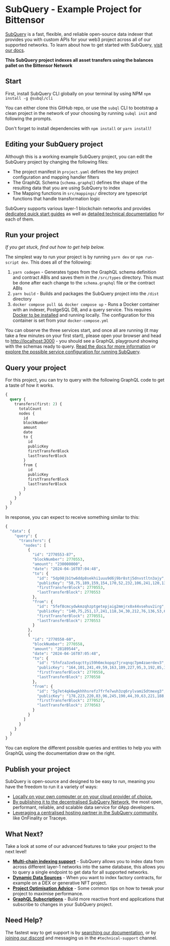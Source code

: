 # SubQuery - Example Project for Bittensor

[SubQuery](https://subquery.network) is a fast, flexible, and reliable open-source data indexer that provides you with custom APIs for your web3 project across all of our supported networks. To learn about how to get started with SubQuery, [visit our docs](https://academy.subquery.network).

**This SubQuery project indexes all asset transfers using the balances pallet on the Bittensor Network**

## Start

First, install SubQuery CLI globally on your terminal by using NPM `npm install -g @subql/cli`

You can either clone this GitHub repo, or use the `subql` CLI to bootstrap a clean project in the network of your choosing by running `subql init` and following the prompts.

Don't forget to install dependencies with `npm install` or `yarn install`!

## Editing your SubQuery project

Although this is a working example SubQuery project, you can edit the SubQuery project by changing the following files:

- The project manifest in `project.yaml` defines the key project configuration and mapping handler filters
- The GraphQL Schema (`schema.graphql`) defines the shape of the resulting data that you are using SubQuery to index
- The Mapping functions in `src/mappings/` directory are typescript functions that handle transformation logic

SubQuery supports various layer-1 blockchain networks and provides [dedicated quick start guides](https://academy.subquery.network/quickstart/quickstart.html) as well as [detailed technical documentation](https://academy.subquery.network/build/introduction.html) for each of them.

## Run your project

_If you get stuck, find out how to get help below._

The simplest way to run your project is by running `yarn dev` or `npm run-script dev`. This does all of the following:

1.  `yarn codegen` - Generates types from the GraphQL schema definition and contract ABIs and saves them in the `/src/types` directory. This must be done after each change to the `schema.graphql` file or the contract ABIs
2.  `yarn build` - Builds and packages the SubQuery project into the `/dist` directory
3.  `docker compose pull && docker compose up` - Runs a Docker container with an indexer, PostgeSQL DB, and a query service. This requires [Docker to be installed](https://docs.docker.com/engine/install) and running locally. The configuration for this container is set from your `docker-compose.yml`

You can observe the three services start, and once all are running (it may take a few minutes on your first start), please open your browser and head to [http://localhost:3000](http://localhost:3000) - you should see a GraphQL playground showing with the schemas ready to query. [Read the docs for more information](https://academy.subquery.network/run_publish/run.html) or [explore the possible service configuration for running SubQuery](https://academy.subquery.network/run_publish/references.html).

## Query your project

For this project, you can try to query with the following GraphQL code to get a taste of how it works.

```graphql
{
  query {
    transfers(first: 2) {
      totalCount
      nodes {
        id
        blockNumber
        amount
        date
        to {
          id
          publicKey
          firstTransferBlock
          lastTransferBlock
        }
        from {
          id
          publicKey
          firstTransferBlock
          lastTransferBlock
        }
      }
    }
  }
}
```

In response, you can expect to receive something similar to this:

```graphql
{
  "data": {
    "query": {
      "transfers": {
        "nodes": [
          {
            "id": "2770553-87",
            "blockNumber": 2770553,
            "amount": "230000000",
            "date": "2024-04-16T07:04:48",
            "to": {
              "id": "5dp98jb1tw6ddp8sekhi1uuu9d6j9br8stj5dnvstltn3ajy",
              "publicKey": "58,75,189,159,154,170,52,232,106,241,120,137,73,234,30,253,40,177,17,163,14,180,158,208,222,88,27,230,212,238,238,99",
              "firstTransferBlock": 2770553,
              "lastTransferBlock": 2770553
            },
            "from": {
              "id": "5fef8cmcydwkmzqhzptgetepjaig2mmjrx8x44vsehuv2irg",
              "publicKey": "140,75,251,17,241,118,34,30,212,76,136,53,67,118,233,61,14,174,245,211,248,65,30,193,196,197,212,241,164,224,194,57",
              "firstTransferBlock": 2770551,
              "lastTransferBlock": 2770553
            }
          },
          {
            "id": "2770558-60",
            "blockNumber": 2770558,
            "amount": "28189544",
            "date": "2024-04-16T07:05:48",
            "to": {
              "id": "5fnfza3ze5sqcttyi59h6mckopqz7jrxqnqc7pm4zaerdev3",
              "publicKey": "164,101,241,49,59,163,109,227,95,3,192,85,195,124,241,65,72,61,124,59,44,188,26,255,68,21,130,141,7,46,210,4",
              "firstTransferBlock": 2770558,
              "lastTransferBlock": 2770558
            },
            "from": {
              "id": "5g7et4qk6wgkhhhsrefz7frfe7wuh3zq6rylvami5dtmexg3",
              "publicKey": "178,223,220,83,96,245,190,44,39,63,221,188,136,203,245,167,232,203,137,73,135,154,235,213,39,143,185,201,109,37,186,82",
              "firstTransferBlock": 2770527,
              "lastTransferBlock": 2770563
            }
          }
        ]
      }
    }
  }
}
```

You can explore the different possible queries and entities to help you with GraphQL using the documentation draw on the right.

## Publish your project

SubQuery is open-source and designed to be easy to run, meaning you have the freedom to run it a variety of ways:

- [Locally on your own computer or on your cloud provider of choice.](https://academy.subquery.network/indexer/run_publish/introduction.html#locally-run-it-yourself)
- [By publishing it to the decentralised SubQuery Network](https://academy.subquery.network/indexer/run_publish/introduction.html#publish-to-the-subquery-network), the most open, performant, reliable, and scalable data service for dApp developers.
- [Leveraging a centralised hosting partner in the SubQuery community](https://academy.subquery.network/indexer/run_publish/introduction.html#other-hosting-providers-in-the-subquery-community), like OnFinality or Traceye.

## What Next?

Take a look at some of our advanced features to take your project to the next level!

- [**Multi-chain indexing support**](https://academy.subquery.network/build/multi-chain.html) - SubQuery allows you to index data from across different layer-1 networks into the same database, this allows you to query a single endpoint to get data for all supported networks.
- [**Dynamic Data Sources**](https://academy.subquery.network/build/dynamicdatasources.html) - When you want to index factory contracts, for example on a DEX or generative NFT project.
- [**Project Optimisation Advice**](https://academy.subquery.network/build/optimisation.html) - Some common tips on how to tweak your project to maximise performance.
- [**GraphQL Subscriptions**](https://academy.subquery.network/run_publish/subscription.html) - Build more reactive front end applications that subscribe to changes in your SubQuery project.

## Need Help?

The fastest way to get support is by [searching our documentation](https://academy.subquery.network), or by [joining our discord](https://discord.com/invite/subquery) and messaging us in the `#technical-support` channel.
